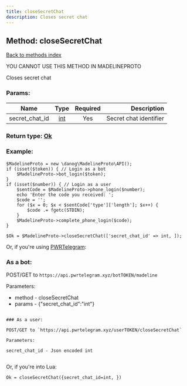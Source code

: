 ```yaml
---
title: closeSecretChat
description: Closes secret chat
---
```

## Method: closeSecretChat  
[Back to methods index](index.md)


YOU CANNOT USE THIS METHOD IN MADELINEPROTO


Closes secret chat

### Params:

| Name     |    Type       | Required | Description |
|----------|:-------------:|:--------:|------------:|
|secret\_chat\_id|[int](../types/int.md) | Yes|Secret chat identifier|


### Return type: [Ok](../types/Ok.md)

### Example:


```
$MadelineProto = new \danog\MadelineProto\API();
if (isset($token)) { // Login as a bot
    $MadelineProto->bot_login($token);
}
if (isset($number)) { // Login as a user
    $sentCode = $MadelineProto->phone_login($number);
    echo 'Enter the code you received: ';
    $code = '';
    for ($x = 0; $x < $sentCode['type']['length']; $x++) {
        $code .= fgetc(STDIN);
    }
    $MadelineProto->complete_phone_login($code);
}

$Ok = $MadelineProto->closeSecretChat(['secret_chat_id' => int, ]);
```

Or, if you're using [PWRTelegram](https://pwrtelegram.xyz):

### As a bot:

POST/GET to `https://api.pwrtelegram.xyz/botTOKEN/madeline`

Parameters:

* method - closeSecretChat
* params - {"secret_chat_id":"int"}

```

### As a user:

POST/GET to `https://api.pwrtelegram.xyz/userTOKEN/closeSecretChat`

Parameters:

secret_chat_id - Json encoded int


```

Or, if you're into Lua:

```
Ok = closeSecretChat({secret_chat_id=int, })
```

